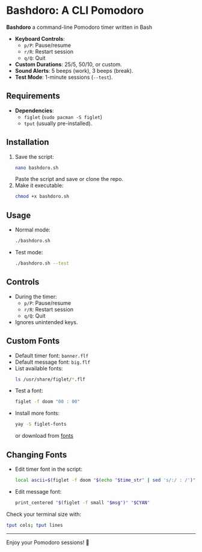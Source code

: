# Bashdoro: A CLI Pomodoro

**Bashdoro** a command-line Pomodoro timer written in Bash 


- **Keyboard Controls**:
  - `p/P`: Pause/resume
  - `r/R`: Restart session
  - `q/Q`: Quit
- **Custom Durations**: 25/5, 50/10, or custom.
- **Sound Alerts**: 5 beeps (work), 3 beeps (break).
- **Test Mode**: 1-minute sessions (`--test`).

## Requirements

- **Dependencies**:
  - `figlet` (`sudo pacman -S figlet`)
  - `tput` (usually pre-installed).

## Installation

1. Save the script:
   ```bash
   nano bashdoro.sh
   ```
   Paste the script and save or clone the repo.
2. Make it executable:
   ```bash
   chmod +x bashdoro.sh
   ```
   
## Usage

- Normal mode:
  ```bash
  ./bashdoro.sh
  ```
- Test mode:
  ```bash
  ./bashdoro.sh --test
  ```

## Controls

- During the timer:
  - `p/P`: Pause/resume
  - `r/R`: Restart session
  - `q/Q`: Quit
- Ignores unintended keys.

## Custom Fonts

- Default timer font: `banner.flf`
- Default message font: `big.flf`
- List available fonts:
  ```bash
  ls /usr/share/figlet/*.flf
  ```
- Test a font:
  ```bash
  figlet -f doom "00 : 00"
  ```
- Install more fonts:
  ```bash
  yay -S figlet-fonts
  ```
  or download from [fonts](ftp://ftp.figlet.org/pub/figlet/fonts/)

## Changing Fonts

- Edit timer font in the script:
  ```bash
  local ascii=$(figlet -f doom "$(echo "$time_str" | sed 's/:/ : /')")
  ```
- Edit message font:
  ```bash
  print_centered "$(figlet -f small "$msg")" "$CYAN"
  ```

Check your terminal size with:
```bash
tput cols; tput lines
```

---

Enjoy your Pomodoro sessions! 🍅
